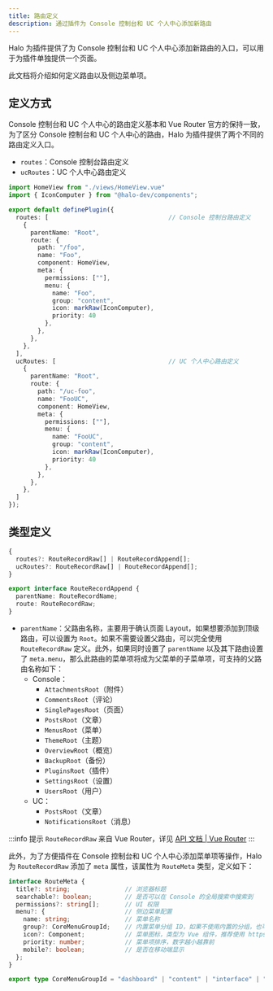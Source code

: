 ```yaml
---
title: 路由定义
description: 通过插件为 Console 控制台和 UC 个人中心添加新路由
---
```


Halo 为插件提供了为 Console 控制台和 UC 个人中心添加新路由的入口，可以用于为插件单独提供一个页面。

此文档将介绍如何定义路由以及侧边菜单项。

## 定义方式

Console 控制台和 UC 个人中心的路由定义基本和 Vue Router 官方的保持一致，为了区分 Console 控制台和 UC 个人中心的路由，Halo 为插件提供了两个不同的路由定义入口。

- `routes`：Console 控制台路由定义
- `ucRoutes`：UC 个人中心路由定义

```ts
import HomeView from "./views/HomeView.vue"
import { IconComputer } from "@halo-dev/components";

export default definePlugin({
  routes: [                                 // Console 控制台路由定义
    {
      parentName: "Root",
      route: {
        path: "/foo",
        name: "Foo",
        component: HomeView,
        meta: {
          permissions: [""],
          menu: {
            name: "Foo",
            group: "content",
            icon: markRaw(IconComputer),
            priority: 40
          },
        },
      },
    },
  ],
  ucRoutes: [                               // UC 个人中心路由定义
    {
      parentName: "Root",
      route: {
        path: "/uc-foo",
        name: "FooUC",
        component: HomeView,
        meta: {
          permissions: [""],
          menu: {
            name: "FooUC",
            group: "content",
            icon: markRaw(IconComputer),
            priority: 40
          },
        },
      },
    },
  ]
});
```

## 类型定义

```ts
{
  routes?: RouteRecordRaw[] | RouteRecordAppend[];
  ucRoutes?: RouteRecordRaw[] | RouteRecordAppend[];
}
```

```ts
export interface RouteRecordAppend {
  parentName: RouteRecordName;
  route: RouteRecordRaw;
}
```

- `parentName`：父路由名称，主要用于确认页面 Layout，如果想要添加到顶级路由，可以设置为 `Root`。如果不需要设置父路由，可以完全使用 `RouteRecordRaw` 定义。此外，如果同时设置了 `parentName` 以及其下路由设置了 `meta.menu`，那么此路由的菜单项将成为父菜单的子菜单项，可支持的父路由名称如下：
  - Console：
    - `AttachmentsRoot`（附件）
    - `CommentsRoot`（评论）
    - `SinglePagesRoot`（页面）
    - `PostsRoot`（文章）
    - `MenusRoot`（菜单）
    - `ThemeRoot`（主题）
    - `OverviewRoot`（概览）
    - `BackupRoot`（备份）
    - `PluginsRoot`（插件）
    - `SettingsRoot`（设置）
    - `UsersRoot`（用户）
  - UC：
    - `PostsRoot`（文章）
    - `NotificationsRoot`（消息）

:::info 提示
`RouteRecordRaw` 来自 Vue Router，详见 [API 文档 | Vue Router](https://router.vuejs.org/zh/api/#Type-Aliases-RouteRecordRaw)
:::

此外，为了方便插件在 Console 控制台和 UC 个人中心添加菜单项等操作，Halo 为 `RouteRecordRaw` 添加了 `meta` 属性，该属性为 `RouteMeta` 类型，定义如下：

```ts
interface RouteMeta {
  title?: string;               // 浏览器标题
  searchable?: boolean;         // 是否可以在 Console 的全局搜索中搜索到
  permissions?: string[];       // UI 权限
  menu?: {                      // 侧边菜单配置
    name: string;               // 菜单名称
    group?: CoreMenuGroupId;    // 内置菜单分组 ID，如果不使用内置的分组，也可以直接填写分组名称
    icon?: Component;           // 菜单图标，类型为 Vue 组件，推荐使用 https://github.com/unplugin/unplugin-icons
    priority: number;           // 菜单项排序，数字越小越靠前
    mobile?: boolean;           // 是否在移动端显示
  };
}
```

```ts
export type CoreMenuGroupId = "dashboard" | "content" | "interface" | "system" | "tool";
```
